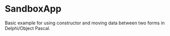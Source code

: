 # SandboxApp
Basic example for using constructor and moving data between two forms in Delphi/Object Pascal.

